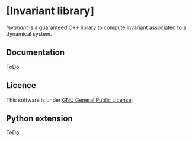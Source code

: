 # [Invariant library]

*Invariant* is a guaranteed C++ library to compute invariant associated to a dynamical system.


Documentation
-------------

ToDo


Licence
-------

This software is under [GNU General Public License](https://www.gnu.org/copyleft/gpl.html).

Python extension
----------------

ToDo
